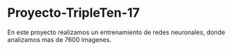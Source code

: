 # Proyecto-TripleTen-17
En este proyecto realizamos un entrenamiento de redes neuronales, donde analizamos mas de 7600 imagenes.
